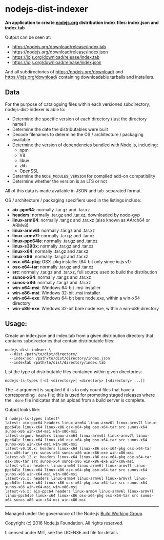 # nodejs-dist-indexer

**An application to create [nodejs.org](https://nodejs.org) distribution index files: index.json and index.tab**

Output can be seen at:

 * https://nodejs.org/download/release/index.tab
 * https://nodejs.org/download/release/index.json
 * https://iojs.org/download/release/index.tab
 * https://iojs.org/download/release/index.json

And all subdirectories of https://nodejs.org/download/ and https://iojs.org/download/ containing downloadable tarballs and installers.

## Data

For the purpose of cataloguing files within each versioned subdirectory, nodejs-dist-indexer is able to:

* Determine the specific version of each directory (just the directory name!)
* Determine the date the distributables were built
* Decode filenames to determine the OS / architecture / packaging available
* Determine the version of dependencies bundled with Node.js, including:
  - npm
  - V8
  - libuv
  - zlib
  - OpenSSL
* Determine the `NODE_MODULES_VERSION` for compiled add-on compatibility
* Determine whether the version is an LTS or not

All of this data is made available in JSON and tab-separated format.

OS / architecture / packaging specifiers used in the listings include:

* **aix-ppc64**: normally .tar.gz and .tar.xz
* **headers**: normally .tar.gz and .tar.xz, downloaded by [node-gyp](https://github.com/nodejs/node-gyp/)
* **linux-arm64**: normally .tar.gz and .tar.xz (also known as AArch64 or ARMv8)
* **linux-armv6l**: normally .tar.gz and .tar.xz
* **linux-armv7l**: normally .tar.gz and .tar.xz
* **linux-ppc64le**: normally .tar.gz and .tar.xz
* **linux-s390x**: normally .tar.gz and .tar.xz
* **linux-x64**: normally .tar.gz and .tar.xz
* **linux-x86**: normally .tar.gz and .tar.xz
* **osx-x64-pkg**: OSX .pkg installer (64-bit only since io.js v1)
* **osx-x64-tar**: normally .tar.gz and .tar.xz
* **src**: normally .tar.gz and .tar.xz, full source used to build the distribution
* **sunos-x64**: normally .tar.gz and .tar.xz
* **sunos-x86**: normally .tar.gz and .tar.xz
* **win-x64-msi**: Windows 64-bit .msi installer
* **win-x86-msi**: Windows 32-bit .msi installer
* **win-x64-exe**: Windows 64-bit bare node.exe, within a win-x64 directory
* **win-x86-exe**: Windows 32-bit bare node.exe, within a win-x86 directory

## Usage:

Create an index.json and index.tab from a given distribution directory that contains subdirectories that contain distributable files:

```text
nodejs-dist-indexer \
  --dist /path/to/dist/directory/
  --indexjson /path/to/dist/directory/index.json
  --indextab /path/to/dist/directory/index.tab
```

List the type of distributable files contained within given directories:

```text
nodejs-ls-types [-d] <directory>[ <directory> [<directory> ...]]
```

The `-d` argument is supplied if it is to only count files that have a corresponding `.done` file; this is used for promoting staged releases where the `.done` file indicates that an upload from a build server is complete.

Output looks like:

```text
$ nodejs-ls-types latest*
latest: aix-ppc64 headers linux-arm64 linux-armv6l linux-armv7l linux-ppc64le linux-x64 linux-x86 osx-x64-pkg osx-x64-tar src sunos-x64 sunos-x86 win-x64-msi win-x86-msi
latest-argon: headers linux-arm64 linux-armv6l linux-armv7l linux-ppc64le linux-x64 linux-x86 osx-x64-pkg osx-x64-tar src sunos-x64 sunos-x86 win-x64-msi win-x86-msi
latest-v0.10.x: headers linux-x64 linux-x86 osx-x64-pkg osx-x64-tar osx-x86-tar src sunos-x64 sunos-x86 win-x86-exe win-x86-msi
latest-v0.12.x: headers linux-x64 linux-x86 osx-x64-pkg osx-x64-tar osx-x86-tar src sunos-x64 sunos-x86 win-x86-exe win-x86-msi
latest-v4.x: headers linux-arm64 linux-armv6l linux-armv7l linux-ppc64le linux-x64 linux-x86 osx-x64-pkg osx-x64-tar src sunos-x64 sunos-x86 win-x64-msi win-x86-msi
latest-v5.x: headers linux-arm64 linux-armv6l linux-armv7l linux-ppc64le linux-x64 linux-x86 osx-x64-pkg osx-x64-tar src sunos-x64 sunos-x86 win-x64-msi win-x86-msi
latest-v6.x: aix-ppc64 headers linux-arm64 linux-armv6l linux-armv7l linux-ppc64le linux-x64 linux-x86 osx-x64-pkg osx-x64-tar src sunos-x64 sunos-x86 win-x64-msi win-x86-msi
```

-----------------------------------

Managed under the governance of the Node.js [Build Working Group](https://github.com/nodejs/build).

Copyright (c) 2016 Node.js Foundation. All rights reserved.

Licensed under MIT, see the LICENSE.md file for details
